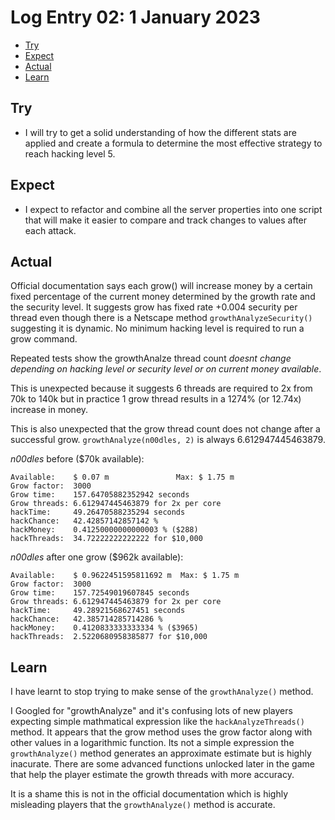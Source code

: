 # Log Entry 02: 1 January 2023

- [Try](#try)
- [Expect](#expect)
- [Actual](#actual)
- [Learn](#learn)

## Try

- I will try to get a solid understanding of how the different stats are applied and create a formula to determine the most effective strategy to reach hacking level 5.

## Expect

- I expect to refactor and combine all the server properties into one script that will make it easier to compare and track changes to values after each attack.

## Actual

Official documentation says each grow() will increase money by a certain fixed percentage of the current money determined by the growth rate and the security level. It suggests grow has fixed rate +0.004 security per thread even though there is a Netscape method `growthAnalyzeSecurity()` suggesting it is dynamic.
No minimum hacking level is required to run a grow command.

Repeated tests show the growthAnalze thread count _doesnt change depending on hacking level or security level or on current money available_.

This is unexpected because it suggests 6 threads are required to 2x from 70k to 140k but in practice 1 grow thread results in a 1274% (or 12.74x) increase in money.

This is also unexpected that the grow thread count does not change after a successful grow. `growthAnalyze(n00dles, 2)` is always 6.612947445463879.

_n00dles_ before ($70k available):
```
Available:    $ 0.07 m               Max: $ 1.75 m
Grow factor:  3000
Grow time:    157.64705882352942 seconds
Grow threads: 6.612947445463879 for 2x per core
hackTime:     49.26470588235294 seconds
hackChance:   42.42857142857142 %
hackMoney:    0.41250000000000003 % ($288)
hackThreads:  34.72222222222222 for $10,000
```

_n00dles_ after one grow ($962k available):

```
Available:    $ 0.9622451595811692 m  Max: $ 1.75 m
Grow factor:  3000
Grow time:    157.72549019607845 seconds
Grow threads: 6.612947445463879 for 2x per core
hackTime:     49.28921568627451 seconds
hackChance:   42.385714285714286 %
hackMoney:    0.4120833333333334 % ($3965)
hackThreads:  2.5220680958385877 for $10,000
```

## Learn

 I have learnt to stop trying to make sense of the `growthAnalyze()` method.

 I  Googled for "growthAnalyze" and it's confusing lots of new players expecting simple mathmatical expression like the `hackAnalyzeThreads()` method. It appears that the grow method uses the grow factor along with other values in a logarithmic function. Its not a simple expression the `growthAnalyze()` method generates an approximate estimate but is highly inacurate. There are some advanced functions unlocked later in the game that help the player estimate the growth threads with more accuracy.

 It is a shame this is not in the official documentation which is highly misleading players that the `growthAnalyze()` method is accurate.
